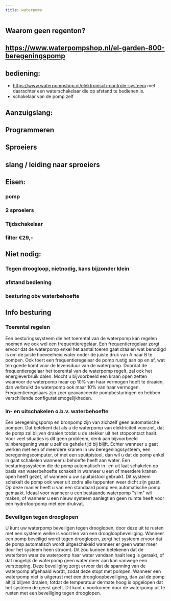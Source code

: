 ```yaml
---
title: waterpomp
---
```


## Waarom geen regenton?
## https://www.waterpompshop.nl/el-garden-800-beregeningspomp
## bediening:
- https://www.waterpompshop.nl/elektronisch-controle-systeem met daarachter een waterschakelaar die op afstand te bedienen is.
- schakelaar van de pomp zelf
##
## Aanzuigslang:
## Programmeren
## Sproeiers
## slang / leiding naar sproeiers
## Eisen:
### pomp
### 2 sproeiers
### Tijdschakelaar
### filter €29,-
## Niet nodig:
### Tegen droogloop, nietnodig, kans bijzonder klein
### afstand bediening
### besturing obv waterbehoefte
## Info besturing
### **Toerental regelen**

Een besturingssysteem die het toerental van de waterpomp kan regelen noemen we ook wel een frequentieregelaar. Een frequentieregelaar zorgt ervoor dat de waterpomp enkel het aantal toeren gaat draaien wat benodigd is om de juiste hoeveelheid water onder de juiste druk van A naar B te pompen. Ook toert een frequentieregelaar de pomp rustig aan op en af, wat ten goede komt voor de levensduur van de waterpomp. Doordat de frequentieregelaar het toerental van de waterpomp regelt, zal ook het energieverbruik dalen. Mocht u bijvoorbeeld een kraan open zetten waarvoor de waterpomp maar op 10% van haar vermogen hoeft te draaien, dan verbruikt de waterpomp ook maar 10% van haar vermogen. Frequentieregelaars zijn zeer geavanceerde pompbesturingen en hebben verschillende configuratiemogelijkheden.
### **In- en uitschakelen o.b.v. waterbehoefte**

Een beregeningspomp en bronpomp zijn van zichzelf geen automatische pompen. Dat betekent dat als u de waterpomp van elektriciteit voorziet, dat de pomp zal blijven draaien totdat u de stekker uit het stopcontact haalt. Voor veel situaties is dit geen probleem, denk aan bijvoorbeeld tuinberegening waar u zelf de gehele tijd bij blijft. Echter wanneer u gaat werken met een of meerdere kranen in uw beregeningssysteem, een beregeningscomputer, of met een spuitpistool, dan wil u dat de pomp enkel in gaat schakelen wanneer u behoefte heeft aan water. Een besturingssysteem die de pomp automatisch in- en uit laat schakelen op basis van waterbehoefte schakelt in wanneer u een of meerdere kranen open heeft gezet, of wanneer u uw spuitpistool gebruikt. Dit systeem schakelt de pomp ook weer uit zodra alle tappunten weer dicht zijn gezet. Op deze manier heeft u van een standaard pomp een automatische pomp gemaakt. Ideaal voor wanneer u een bestaande waterpomp "slim" wil maken, of wanneer u een nieuw systeem aanlegt en geen ruimte heeft voor een hydrofoorpomp met een drukvat.
### **Beveiligen tegen drooglopen**

U kunt uw waterpomp beveiligen tegen drooglopen, door deze uit te rusten met een systeem welke is voorzien van een droogloopbeveiliging. Wanneer een pomp beveiligd wordt tegen drooglopen, zorgt het systeem ervoor dat de pomp automatisch wordt uitgeschakeld wanneer er geen water meer door het systeem heen stroomt. Dit zou kunnen betekenen dat de waterbron waar de waterpomp haar water vandaan haalt leeg is geraakt, of dat mogelijk de waterpomp geen water meer aan kan vanwege een verstopping. Deze beveiliging zorgt ervoor dat de spanning van de waterpomp afgehaald wordt, zodat deze stopt met pompen. Wanneer een waterpomp niet is uitgerust met een droogloopbeveiliging, dan zal de pomp altijd blijven draaien, totdat de temperatuur dermate hoog is opgelopen dat het systeem de geest geeft. Dit kunt u voorkomen door de waterpomp uit te rusten met een beveiliging tegen drooglopen.
